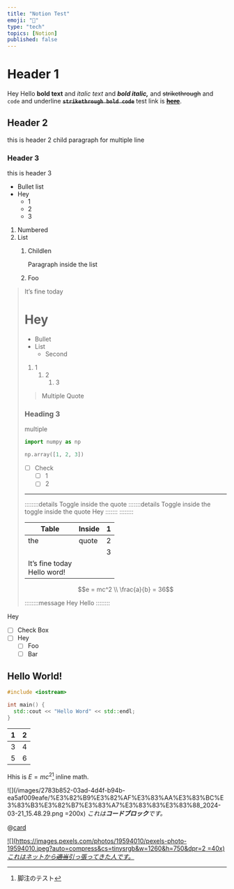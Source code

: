 ```yaml
---
title: "Notion Test"
emoji: "📔"
type: "tech"
topics: [Notion]
published: false
---
```


# Header 1

Hey Hello **bold text** and *italic text* and ***bold italic,***
and  ~~strikethrough~~ and `code` and underline
**~~`strikethrough bold code`~~** test link is [**~~here~~**](https://www.google.com/).

## Header 2

this is header 2
child paragraph
for multiple line

### Header 3

this is header 3

* Bullet list
* Hey
    * 1
    * 2
    * 3

1. Numbered
1. List
    1. Childlen

        Paragraph inside the list
    1. Foo

>It’s fine today
>
># Hey
>
>* Bullet
>* List
>    * Second
>
>1. 1
>    1. 2
>        1. 3
>
>>Multiple
>>Quote
>
>### Heading 3
>
>multiple 
>
>```python
>import numpy as np
>
>np.array([1, 2, 3])
>```
>
>- [ ] Check
>    - [ ] 1
>    - [ ] 2
>
>----------
>
>::::::::details Toggle inside the quote
>:::::::details Toggle inside the toggle inside the quote
>Hey
>:::::::
>::::::::
>
>| Table | Inside | 1 |
>|---|---|---|
>| the | quote | 2 |
>|  |  | 3 |
>| It’s fine today<br>Hello word! |  |  |
>
>$$e = mc^2 \\
\frac{a}{b} = 36$$
>
>::::::::message
>Hey
>Hello
>::::::::

Hey

- [ ] Check Box
- [ ] Hey
    - [ ] Foo
    - [ ] Bar

## Hello World!

```cpp:test.cpp
#include <iostream>

int main() {
  std::cout << "Hello Word" << std::endl;
}
```

| 1 | 2 |
|---|---|
| 3 | 4 |
| 5 | 6 |

Hhis is $E = mc^2$[^1] inline math.

![](/images/2783b852-03ad-4d4f-b94b-ea5af009eafe/%E3%82%B9%E3%82%AF%E3%83%AA%E3%83%BC%E3%83%B3%E3%82%B7%E3%83%A7%E3%83%83%E3%83%88_2024-03-21_15.48.29.png =200x)
*これは**コードブロック**です。*

@[card](https://github.com/octocat/Spoon-Knife/blob/main/README.md#L3)

[
![](https://images.pexels.com/photos/19594010/pexels-photo-19594010.jpeg?auto=compress&cs=tinysrgb&w=1260&h=750&dpr=2  =40x)
*これはネットから~~適当~~引っ張ってきた人です。*
](${b.image.external.url})


[^1]: 脚注のテスト
